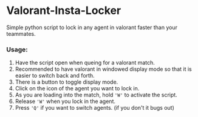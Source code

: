 # Valorant-Insta-Locker
Simple python script to lock in any agent in valorant faster than your teammates.

### Usage:
1. Have the script open when queing for a valorant match.
2. Recommended to have valorant in windowed display mode so that it is easier to switch back and forth.
  1. There is a button to toggle display mode. 
3. Click on the icon of the agent you want to lock in.
4. As you are loading into the match, hold `'W'` to activate the script.
  1. Release `'W'` when you lock in the agent.
5. Press `'Q'` if you want to switch agents. (if you don't it bugs out)
